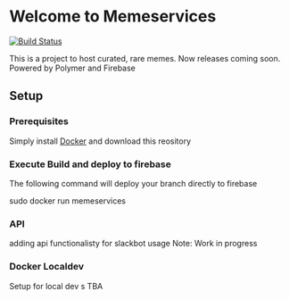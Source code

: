 # Welcome to Memeservices

[![Build Status](https://travis-ci.org/ramseymcgrath/MEMESERVICES.svg?branch=master)](https://travis-ci.org/ramseymcgrath/MEMESERVICES)

This is a project to host curated, rare memes. Now releases coming soon.
Powered by Polymer and Firebase

## Setup

### Prerequisites

Simply install [Docker](https://www.docker.com/community-edition) and download this reository

### Execute Build and deploy to firebase

The following command will deploy your branch directly to firebase

sudo docker run memeservices 

### API

adding api functionalisty for slackbot usage
Note: Work in progress

### Docker Localdev

Setup for local dev s TBA